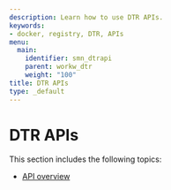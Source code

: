 ```yaml
---
description: Learn how to use DTR APIs.
keywords:
- docker, registry, DTR, APIs
menu:
  main:
    identifier: smn_dtrapi
    parent: workw_dtr
    weight: "100"
title: DTR APIs
type: _default
---
```


# DTR APIs

This section includes the following topics:

* [API overview](overview.md)
